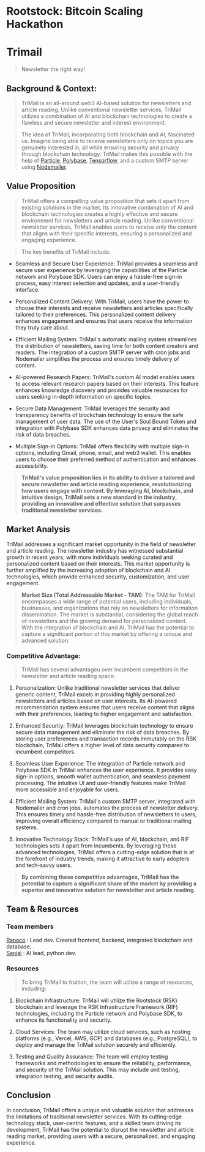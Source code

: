 # Rootstock: Bitcoin Scaling Hackathon

# Trimail
> Newsletter the right way!

## Background & Context:

> TriMail is an all-around web3 AI-based solution for newsletters and article reading.
  Unlike conventional newsletter services, TriMail utilizes a combination of AI and
  blockchain technologies to create a flawless and secure newsletter and interest 
  environment.

> The idea of TriMail, incorporating both blockchain and AI, fascinated us. Imagine
  being able to receive newsletters only on topics you are genuinely interested in,
  all while ensuring security and privacy through blockchain technology. TriMail makes
  this possible with the help of [Particle](https://particle.network/), [Polybase](https://polybase.xyz), 
  [Tensorflow](https://tensorflow.org/), and a custom SMTP server using 
  [Nodemailer](https://nodemailer.com).

## Value Proposition
> TriMail offers a compelling value proposition that sets it apart from existing solutions
  in the market. Its innovative combination of AI and blockchain technologies creates a highly effective
  and secure environment for newsletters and article reading. Unlike conventional
  newsletter services, TriMail enables users to receive only the content that aligns
  with their specific interests, ensuring a personalized and engaging experience.

> The key benefits of TriMail include:

- Seamless and Secure User Experience: TriMail provides a seamless and secure user experience
  by leveraging the capabilities of the Particle network and Polybase SDK. Users can
  enjoy a hassle-free sign-in process, easy interest selection and updates, and a user-friendly
  interface.

- Personalized Content Delivery: With TriMail, users have the power to choose their interests
  and receive newsletters and articles specifically tailored to their preferences. This personalized content
  delivery enhances engagement and ensures that users receive the information they truly
  care about.

- Efficient Mailing System: TriMail's automatic mailing system streamlines the distribution
  of newsletters, saving time for both content creators and readers. The integration of
  a custom SMTP server with cron jobs and Nodemailer simplifies the process and ensures 
  timely delivery of content.

- AI-powered Research Papers: TriMail's custom AI model enables users to access relevant
  research papers based on their interests. This feature enhances knowledge discovery
  and provides valuable resources for users seeking in-depth information on specific
  topics.

- Secure Data Management: TriMail leverages the security and transparency benefits of blockchain
  technology to ensure the safe management of user data. The use of the User's Soul Bound 
  Token and integration with Polybase SDK enhances data privacy and eliminates the risk
  of data breaches.

- Multiple Sign-in Options: TriMail offers flexibility with multiple sign-in options,
  including Gmail, phone, email, and web3 wallet. This enables users to choose their preferred
  method of authentication and enhances accessibility.

> **TriMail's value proposition lies in its ability to deliver a tailored and secure newsletter
  and article reading experience, revolutionizing how users engage with content. By leveraging
  AI, blockchain, and intuitive design, TriMail sets a new standard in the industry, providing
  an innovative and effective solution that surpasses traditional newsletter services.**

## Market Analysis

 TriMail addresses a significant market opportunity in the field of newsletter and article
  reading. The newsletter industry has witnessed substantial growth in recent years,
  with more individuals seeking curated and personalized content based on their interests. 
  This market opportunity is further amplified by the increasing adoption of blockchain
  and AI technologies, which provide enhanced security, customization, and user engagement.

> **Market Size (Total Addressable Market - TAM)**:
 The TAM for TriMail encompasses a wide range of potential users, including individuals,
 businesses, and organizations that rely on newsletters for information dissemination.
 The market is substantial, considering the global reach of newsletters and the growing
 demand for personalized content. With the integration of blockchain and AI, TriMail has
 the potential to capture a significant portion of this market by offering a unique and
 advanced solution.

### Competitive Advantage:

> TriMail has several advantageu over incumbent competitors in the newsletter and article
  reading space:

1. Personalization: Unlike traditional newsletter services that deliver generic content,
   TriMail excels in providing highly personalized newsletters and articles based on user
   interests. Its AI-powered recommendation system ensures that users receive content that
   aligns with their preferences, leading to higher engagement and satisfaction.

2. Enhanced Security: TriMail leverages blockchain technology to ensure secure data management
   and eliminate the risk of data breaches. By storing user preferences and transaction
   records immutably on the RSK blockchain, TriMail offers a higher level of data security
   compared to incumbent competitors.

3. Seamless User Experience: The integration of Particle network and Polybase SDK in TriMail
   enhances the user experience. It provides easy sign-in options, smooth wallet authentication,
   and seamless payment processing. The intuitive UI and user-friendly features make TriMail
   more accessible and enjoyable for users.

4. Efficient Mailing System: TriMail's custom SMTP server, integrated with Nodemailer and
   cron jobs, automates the process of newsletter delivery. This ensures timely and hassle-free
   distribution of newsletters to users, improving overall efficiency compared to manual
   or traditional mailing systems.

5. Innovative Technology Stack: TriMail's use of AI, blockchain, and RIF technologies sets
   it apart from incumbents. By leveraging these advanced technologies, TriMail offers
   a cutting-edge solution that is at the forefront of industry trends, making it attractive
   to early adopters and tech-savvy users.

> **By combining these competitive advantages, TriMail has the potential to capture a significant
    share of the market by providing a superior and innovative solution for newsletter
    and article reading.**

## Team & Resources

### Team members

[Ranaco](https://github.com/Ranaco) : Lead dev. Created frontend, backend, integrated blockchain and database.<br/>
[Sanjai](https://github.com/sanjail3) : AI lead, python dev.

### Resources

> To bring TriMail to fruition, the team will utilize a range of resources, including:

1. Blockchain Infrastructure: TriMail will utilize the Rootstock (RSK) blockchain and leverage
   the RSK Infrastructure Framework (RIF) technologies, including the Particle network
   and Polybase SDK, to enhance its functionality and security.

2. Cloud Services: The team may utilize cloud services, such as hosting platforms (e.g.,
   Vercel, AWS, GCP) and databases (e.g., PostgreSQL), to deploy and manage the TriMail
   solution securely and efficiently.

3. Testing and Quality Assurance: The team will employ testing frameworks and methodologies
   to ensure the reliability, performance, and security of the TriMail solution. This may
   include unit testing, integration testing, and security audits.


## Conclusion

In conclusion, TriMail offers a unique and valuable solution that addresses the limitations
of traditional newsletter services. With its cutting-edge technology stack, user-centric
features, and a skilled team driving its development, TriMail has the potential to disrupt
the newsletter and article reading market, providing users with a secure, personalized,
and engaging experience.
